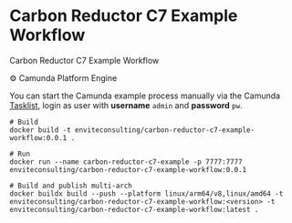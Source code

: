 # Carbon Reductor C7 Example Workflow <!-- omit in toc -->

Carbon Reductor C7 Example Workflow

⚙️ Camunda Platform Engine  

You can start the Camunda example process manually via the Camunda [Tasklist](http://localhost:7777/camunda/app/tasklist/), login as user with **username** `admin` and **password** `pw`.


```shell
# Build
docker build -t enviteconsulting/carbon-reductor-c7-example-workflow:0.0.1 .

# Run
docker run --name carbon-reductor-c7-example -p 7777:7777 enviteconsulting/carbon-reductor-c7-example-workflow:0.0.1

# Build and publish multi-arch
docker buildx build --push --platform linux/arm64/v8,linux/amd64 -t enviteconsulting/carbon-reductor-c7-example-workflow:<version> -t enviteconsulting/carbon-reductor-c7-example-workflow:latest .
```
